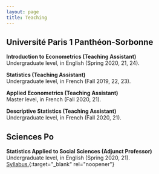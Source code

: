 ```yaml
---
layout: page
title: Teaching
---
```


## Université Paris 1 Panthéon-Sorbonne

**Introduction to Econometrics (Teaching Assistant)** <br> 
Undergraduate level, in English (Spring 2020, 21, 24).

**Statistics (Teaching Assistant)** <br> 
Undergraduate level, in French (Fall 2019, 22, 23).

**Applied Econometrics (Teaching Assistant)** <br> 
Master level, in French (Fall 2020, 21).

**Descriptive Statistics (Teaching Assistant)** <br> 
Undergraduate level, in French (Fall 2020, 21).<br>

## Sciences Po

**Statistics Applied to Social Sciences (Adjunct Professor)** <br> 
Undergraduate level, in English (Spring 2020, 21). <br> 
[Syllabus.](https://thiagoscarelli.github.io/assets/pdfs/scarelli_stats_intro_syllabus_scp.pdf){:target="_blank" rel="noopener"}
